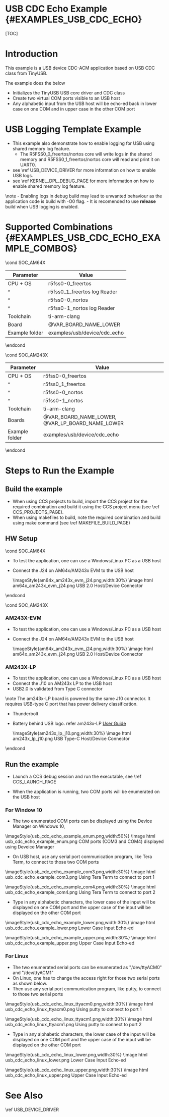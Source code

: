 # USB CDC Echo Example {#EXAMPLES_USB_CDC_ECHO}

[TOC]

# Introduction

This example is a USB device CDC-ACM application based on USB CDC class from TinyUSB.

The example does the below
- Initializes the TinyUSB USB core driver and CDC class
- Create two virtual COM ports visible to an USB host
- Any alphabetic input from the USB host will be echo-ed back in lower case on one COM and in upper case in the other COM port

# USB Logging Template Example 

- This example also demonstrate how to enable logging for USB using shared memory log feature. 
	- The R5FSS0_0_freertos/nortos core will write logs in the shared memory and R5FSS0_1_freertos/nortos core will read and print it on UART0. 
- see \ref USB_DEVICE_DRIVER for more information on how to enable USB logs. 
- see \ref KERNEL_DPL_DEBUG_PAGE for more information on how to enable shared memory log feature. 

\note 
	- Enabling logs in debug build may lead to unwanted behaviour as the application code is build with -O0 flag. 
	- It is recomended to use **release** build when USB logging is enabled. 

# Supported Combinations {#EXAMPLES_USB_CDC_ECHO_EXAMPLE_COMBOS}

\cond SOC_AM64X

 Parameter      | Value
 ---------------|-----------
 CPU + OS       | r5fss0-0_freertos
 ^				| r5fss0_1_freertos log Reader
 ^              | r5fss0-0_nortos
 ^              | r5fss0-1_nortos   log Reader
 Toolchain      | ti-arm-clang
 Board          | @VAR_BOARD_NAME_LOWER
 Example folder | examples/usb/device/cdc_echo

\endcond

\cond SOC_AM243X

 Parameter      | Value
 ---------------|-----------
 CPU + OS       | r5fss0-0_freertos
 ^				| r5fss0_1_freertos
 ^              | r5fss0-0_nortos
 ^              | r5fss0-1_nortos
 Toolchain      | ti-arm-clang
 Boards         | @VAR_BOARD_NAME_LOWER, @VAR_LP_BOARD_NAME_LOWER
 Example folder | examples/usb/device/cdc_echo

\endcond

# Steps to Run the Example

## Build the example

- When using CCS projects to build, import the CCS project for the required combination
  and build it using the CCS project menu (see \ref CCS_PROJECTS_PAGE).
- When using makefiles to build, note the required combination and build using
  make command (see \ref MAKEFILE_BUILD_PAGE)

## HW Setup

\cond SOC_AM64X

- To test the application, one can use a Windows/Linux PC as a USB host
- Connect the J24 on AM64x/AM243x EVM to the USB host

  \imageStyle{am64x_am243x_evm_j24.png,width:30%}
  \image html am64x_am243x_evm_j24.png USB 2.0 Host/Device Connector

\endcond

\cond SOC_AM243X

### AM243X-EVM
- To test the application, one can use a Windows/Linux PC as a USB host
- Connect the J24 on AM64x/AM243x EVM to the USB host

  \imageStyle{am64x_am243x_evm_j24.png,width:30%}
  \image html am64x_am243x_evm_j24.png USB 2.0 Host/Device Connector

### AM243X-LP
- To test the application, one can use a Windows/Linux PC as a USB host
- Connect the J10 on AM243x LP to the USB host
- USB2.0 is validated from Type C connector

\note The am243x-LP board is powered by the same J10 connector. It requires 
USB-type C port that has power delivery classification. 
- Thunderbolt 
- Battery behind USB logo. 
refer am243x-LP [User Guide](https://www.ti.com/lit/ug/spruj12c/spruj12c.pdf?ts=1677756057987&ref_url=https%253A%252F%252Fwww.google.com%252F)

  \imageStyle{am243x_lp_j10.png,width:30%}
  \image html am243x_lp_j10.png USB Type-C Host/Device Connector

\endcond

## Run the example

- Launch a CCS debug session and run the executable, see \ref CCS_LAUNCH_PAGE

- When the application is running, two COM ports will be enumerated on the USB host

### For Window 10

- The two enumerated COM ports can be displayed using the Device Manager on Windows 10,

\imageStyle{usb_cdc_echo_example_enum.png,width:50%}
\image html usb_cdc_echo_example_enum.png COM ports (COM3 and COM4) displayed using Deveice Manager

- On USB host, use any serial port communication program, like Tera Term, to connect to those two COM ports

\imageStyle{usb_cdc_echo_example_com3.png,width:30%}
\image html usb_cdc_echo_example_com3.png Using Tera Term to connect to port 1

\imageStyle{usb_cdc_echo_example_com4.png,width:30%}
\image html usb_cdc_echo_example_com4.png Using Tera Term to connect to port 2

- Type in any alphabetic characters, the lower case of the input will be displayed on one COM port and the upper case of the input will be displayed on the other COM port

\imageStyle{usb_cdc_echo_example_lower.png,width:30%}
\image html usb_cdc_echo_example_lower.png Lower Case Input Echo-ed

\imageStyle{usb_cdc_echo_example_upper.png,width:30%}
\image html usb_cdc_echo_example_upper.png Upper Case Input Echo-ed

### For Linux

- The two enumerated serial ports can be enumerated as "/dev/ttyACM0" and "/dev/ttyACM1"
- On Linux, one has to change the access right for those two serial ports as shown below.
- Then use any serial port communication program, like putty, to connect to those two serial ports

\imageStyle{usb_cdc_echo_linux_ttyacm0.png,width:30%}
\image html usb_cdc_echo_linux_ttyacm0.png Using putty to connect to port 1

\imageStyle{usb_cdc_echo_linux_ttyacm1.png,width:30%}
\image html usb_cdc_echo_linux_ttyacm1.png Using putty to connect to port 2

- Type in any alphabetic characters, the lower case of the input will be displayed on one COM port and the upper case of the input will be displayed on the other COM port

\imageStyle{usb_cdc_echo_linux_lower.png,width:30%}
\image html usb_cdc_echo_linux_lower.png Lower Case Input Echo-ed

\imageStyle{usb_cdc_echo_linux_upper.png,width:30%}
\image html usb_cdc_echo_linux_upper.png Upper Case Input Echo-ed

# See Also

\ref USB_DEVICE_DRIVER
